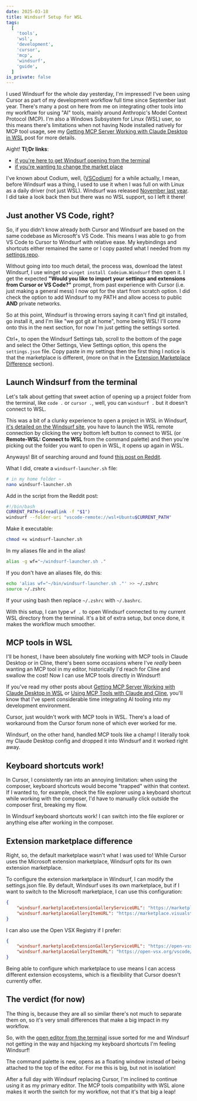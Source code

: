 ```yaml
---
date: 2025-03-18
title: Windsurf Setup for WSL
tags:
  [
    'tools',
    'wsl',
    'development',
    'cursor',
    'mcp',
    'windsurf',
    'guide',
  ]
is_private: false
---
```


I used Windsurf for the whole day yesterday, I'm impressed! I've been
using Cursor as part of my development workflow full time since
September last year. There's many a post on here from me on
integrating other tools into my workflow for using "AI" tools, mainly
around Anthropic's Model Context Protocol (MCP). I'm also a Windows
Subsystem for Linux (WSL) user, so this means there's limitations when
not having Node installed natively for MCP tool usage, see my
[Getting MCP Server Working with Claude Desktop in WSL](https://scottspence.com/posts/getting-mcp-server-working-with-claude-desktop-in-wsl)
post for more details.

Aight! **Tl;Dr links**:

- [if you're here to get Windsurf opening from the terminal](#launch-windsurf-from-the-terminal)
- [if you're wanting to change the market place](#extension-marketplace-difference)

I've known about Codium, well, ([VSCodium](https://vscodium.com)) for
a while actually, I mean, before Windsurf was a thing, I used to use
it when I was full on with Linux as a daily driver (not just WSL).
Windsurf was released
[November last year](https://codeium.com/blog/windsurf-launch). I did
take a look back then but there was no WSL support, so I left it
there!

## Just another VS Code, right?

So, if you didn't know already both Cursor and Windsurf are based on
the same codebase as Microsoft's VS Code. This means I was able to go
from VS Code to Cursor to Windsurf with relative ease. My keybindings
and shortcuts either remained the same or I copy pasted what I needed
from my [settings repo](https://github.com/spences10/settings).

Without going into too much detail, the process was, download the
latest Windsurf, I use winget so `winget install Codeium.Windsurf`
then open it. I get the expected **"Would you like to import your
settings and extensions from Cursor or VS Code?"** prompt, from past
experience with Cursor (i.e. just making a general mess) I now opt for
the start from scratch option. I did check the option to add Windsurf
to my PATH and allow access to public **AND** private networks.

So at this point, Windsurf is throwing errors saying it can't find git
installed, go install it, and I'm like "we got git at home", home
being WSL! I'll come onto this in the next section, for now I'm just
getting the settings sorted.

Ctrl+, to open the Windsurf Settings tab, scroll to the bottom of the
page and select the Other Settings, View Settings option, this opens
the `settings.json` file. Copy paste in my settings then the first
thing I notice is that the marketplace is different, (more on that in
the
[Extension Marketplace Difference](#extension-marketplace-difference)
section).

## Launch Windsurf from the terminal

Let's talk about getting that sweet action of opening up a project
folder from the terminal, like `code .` or `cursor .`, well, you can
`windsurf .` but it doesn't connect to WSL.

This was a bit of a clunky experience to open a project in WSL in
Windsurf,
[it's detailed on the Windsurf site](https://docs.codeium.com/windsurf/advanced#wsl-beta),
you have to launch the WSL remote connection by clicking the very
bottom left button to connect to WSL (or **Remote-WSL: Connect to
WSL** from the command palette) and then you're picking out the folder
you want to open in WSL, it opens up again in WSL.

Anyways! Bit of searching around and found
[this post on Reddit](https://www.reddit.com/r/Codeium/comments/1jbz4j3/i_figured_out_how_to_open_a_wsl_folder_from_the).

What I did, create a `windsurf-launcher.sh` file:

```bash
# in my home folder ~
nano windsurf-launcher.sh
```

Add in the script from the Reddit post:

<!-- cspell:ignore readlink -->

```bash
#!/bin/bash
CURRENT_PATH=$(readlink -f "$1")
windsurf --folder-uri "vscode-remote://wsl+Ubuntu$CURRENT_PATH"
```

Make it executable:

```bash
chmod +x windsurf-launcher.sh
```

In my aliases file and in the alias!

```bash
alias -g wf="~/windsurf-launcher.sh ."
```

If you don't have an aliases file, do this:

```bash
echo 'alias wf="~/bin/windsurf-launcher.sh ."' >> ~/.zshrc
source ~/.zshrc
```

If your using bash then replace `~/.zshrc` with `~/.bashrc`.

With this setup, I can type `wf .` to open Windsurf connected to my
current WSL directory from the terminal. It's a bit of extra setup,
but once done, it makes the workflow much smoother.

## MCP tools in WSL

I'll be honest, I have been absolutely fine working with MCP tools in
Claude Desktop or in Cline, there's been some occasions where I've
_really_ been wanting an MCP tool in my editor, historically I'd reach
for Cline and swallow the cost! Now I can use MCP tools directly in
Windsurf!

If you've read my other posts about
[Getting MCP Server Working with Claude Desktop in WSL](https://scottspence.com/posts/getting-mcp-server-working-with-claude-desktop-in-wsl)
or
[Using MCP Tools with Claude and Cline](https://scottspence.com/posts/using-mcp-tools-with-claude-and-cline),
you'll know that I've spent considerable time integrating AI tooling
into my development environment.

Cursor, just wouldn't work with MCP tools in WSL. There's a load of
workaround from the Cursor forum none of which ever worked for me.

Windsurf, on the other hand, handled MCP tools like a champ! I
literally took my Claude Desktop config and dropped it into Windsurf
and it worked right away.

## Keyboard shortcuts work!

In Cursor, I consistently ran into an annoying limitation: when using
the composer, keyboard shortcuts would become "trapped" within that
context. If I wanted to, for example, check the file explorer using a
keyboard shortcut while working with the composer, I'd have to
manually click outside the composer first, breaking my flow.

In Windsurf keyboard shortcuts work! I can switch into the file
explorer or anything else after working in the composer.

## Extension marketplace difference

Right, so, the default marketplace wasn't what I was used to! While
Cursor uses the Microsoft extension marketplace, Windsurf opts for its
own extension marketplace.

To configure the extension marketplace in Windsurf, I can modify the
settings.json file. By default, Windsurf uses its own marketplace, but
if I want to switch to the Microsoft marketplace, I can use this
configuration:

```json
{
	"windsurf.marketplaceExtensionGalleryServiceURL": "https://marketplace.visualstudio.com/_apis/public/gallery",
	"windsurf.marketplaceGalleryItemURL": "https://marketplace.visualstudio.com/item"
}
```

I can also use the Open VSX Registry if I prefer:

```json
{
	"windsurf.marketplaceExtensionGalleryServiceURL": "https://open-vsx.org/vscode/gallery",
	"windsurf.marketplaceGalleryItemURL": "https://open-vsx.org/vscode/item"
}
```

Being able to configure which marketplace to use means I can access
different extension ecosystems, which is a flexibility that Cursor
doesn't currently offer.

## The verdict (for now)

The thing is, because they are all so similar there's not much to
separate them on, so it's very small differences that make a big
impact in my workflow.

So, with the
[open editor from the terminal](#launch-windsurf-from-the-terminal)
issue sorted for me and Windsurf not getting in the way and hijacking
my keyboard shortcuts I'm feeling Windsurf!

The command palette is new, opens as a floating window instead of
being attached to the top of the editor. For me this is big, but not
in isolation!

After a full day with Windsurf replacing Cursor, I'm inclined to
continue using it as my primary editor. The MCP tools compatibility
with WSL alone makes it worth the switch for my workflow, not that
it's that big a leap!

